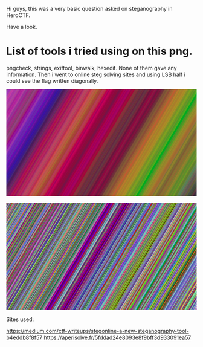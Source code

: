 Hi guys, this was a very basic question asked on steganography in HeroCTF.

Have a look.

# List of tools i tried using on this png.
pngcheck, strings, exiftool, binwalk, hexedit. None of them gave any information. 
Then i went to online steg solving sites and using LSB half i could see the flag written diagonally.

![colorz.png](colorz.png)

![colorz_conv.png](colorz_conv.png)

Sites used:

https://medium.com/ctf-writeups/stegonline-a-new-steganography-tool-b4eddb8f8f57
https://aperisolve.fr/5fddad24e8093e8f9bff3d933091ea57
